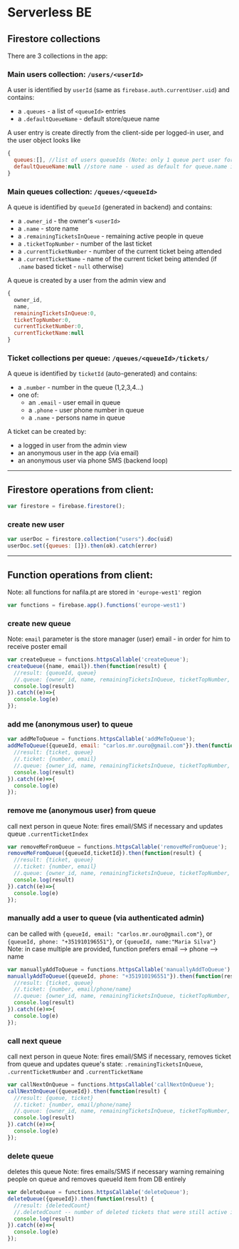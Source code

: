 # Serverless BE

## Firestore collections

There are 3 collections in the app:

### Main users collection: `/users/<userId>`
A user is identified by `userId` (same as `firebase.auth.currentUser.uid`) and contains:
- a `.queues` - a list of `<queueId>` entries
- a `.defaultQueueName` - default store/queue name

A user entry is create directly from the client-side per logged-in user, and the user object looks like
```javascript
{
  queues:[], //list of users queueIds (Note: only 1 queue pert user for current app flows)
  defaultQueueName:null //store name - used as default for queue.name input
}
```

### Main queues collection: `/queues/<queueId>`

A queue is identified by `queueId` (generated in backend) and contains:
- a `.owner_id` - the owner's `<userId>`
- a `.name` - store name
- a `.remainingTicketsInQueue` - remaining active people in queue
- a `.ticketTopNumber` - number of the last ticket
- a `.currentTicketNumber` - number of the current ticket being attended
- a `.currentTicketName` - name of the current ticket being attended (if `.name` based ticket - `null` otherwise)

A queue is created by a user from the admin view and 
```javascript
{
  owner_id, 
  name, 
  remainingTicketsInQueue:0, 
  ticketTopNumber:0, 
  currentTicketNumber:0, 
  currentTicketName:null
}
```

### Ticket collections per queue: `/queues/<queueId>/tickets/`
A queue is identified by `ticketId` (auto-generated) and contains:
- a `.number` - number in the queue (1,2,3,4...)
- one of:
  - an `.email` - user email in queue
  - a `.phone` - user phone number in queue
  - a `.name` - persons name in queue

A ticket can be created by:
- a logged in user from the admin view
- an anonymous user in the app (via email)
- an anonymous user via phone SMS (backend loop)

---

## Firestore operations from client:

```javascript
var firestore = firebase.firestore();
```

### create new user

```javascript
var userDoc = firestore.collection("users").doc(uid)
userDoc.set({queues: []}).then(ok).catch(error)
```

---

## Function operations from client: 
Note: all functions for nafila.pt are stored in `'europe-west1'` region
```javascript
var functions = firebase.app().functions('europe-west1')
```

### create new queue
Note: `email` parameter is the store manager (user) email - in order for him to receive poster email

```javascript
var createQueue = functions.httpsCallable('createQueue');
createQueue({name, email}).then(function(result) {
  //result: {queueId, queue}
  //.queue: {owner_id, name, remainingTicketsInQueue, ticketTopNumber, currentTicketNumber, currentTicketName}
  console.log(result)
}).catch((e)=>{
  console.log(e)
});
```

### add me (anonymous user) to queue

```javascript
var addMeToQueue = functions.httpsCallable('addMeToQueue');
addMeToQueue({queueId, email: "carlos.mr.ouro@gmail.com"}).then(function(result) {
  //result: {ticket, queue}
  //.ticket: {number, email}
  //.queue: {owner_id, name, remainingTicketsInQueue, ticketTopNumber, currentTicketNumber, currentTicketName}
  console.log(result)
}).catch((e)=>{
  console.log(e)
});
```

### remove me (anonymous user) from queue
call next person in queue
Note: fires email/SMS if necessary and updates queue `.currentTicketIndex`

```javascript
var removeMeFromQueue = functions.httpsCallable('removeMeFromQueue');
removeMeFromQueue({queueId,ticketId}).then(function(result) {
  //result: {ticket, queue}
  //.ticket: {number, email}
  //.queue: {owner_id, name, remainingTicketsInQueue, ticketTopNumber, currentTicketNumber, currentTicketName}
  console.log(result)
}).catch((e)=>{
  console.log(e)
});
```

### manually add a user to queue (via authenticated admin)
can be called with `{queueId, email: "carlos.mr.ouro@gmail.com"}`, or `{queueId, phone: "+351910196551"}`, or `{queueId, name:"Maria Silva"}`
Note: in case multiple are provided, function prefers email --> phone --> name

```javascript
var manuallyAddToQueue = functions.httpsCallable('manuallyAddToQueue');
manuallyAddToQueue({queueId, phone: "+351910196551"}).then(function(result) {
  //result: {ticket, queue}
  //.ticket: {number, email/phone/name}
  //.queue: {owner_id, name, remainingTicketsInQueue, ticketTopNumber, currentTicketNumber, currentTicketName}
  console.log(result)
}).catch((e)=>{
  console.log(e)
});
```

### call next queue
call next person in queue
Note: fires email/SMS if necessary, removes ticket from queue and updates queue's state: `.remainingTicketsInQueue`, `.currentTicketNumber` and `.currentTicketName`

```javascript
var callNextOnQueue = functions.httpsCallable('callNextOnQueue');
callNextOnQueue({queueId}).then(function(result) {
  //result: {queue, ticket}
  //.ticket: {number, email/phone/name}
  //.queue: {owner_id, name, remainingTicketsInQueue, ticketTopNumber, currentTicketNumber, currentTicketName}
  console.log(result)
}).catch((e)=>{
  console.log(e)
});
```

### delete queue
deletes this queue
Note: fires emails/SMS if necessary warning remaining people on queue and removes queueId item from DB entirely

```javascript
var deleteQueue = functions.httpsCallable('deleteQueue');
deleteQueue({queueId}).then(function(result) {
  //result: {deletedCount}
  //.deletedCount -- number of deleted tickets that were still active in queue
  console.log(result)
}).catch((e)=>{
  console.log(e)
});
```